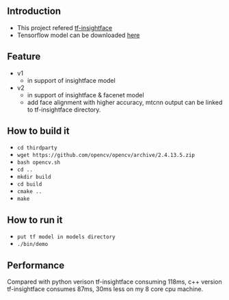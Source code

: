 ## Introduction

- This project refered [tf-insightface](https://github.com/AIInAi/tf-insightface)
- Tensorflow model can be downloaded [here](https://drive.google.com/open?id=1Iw2Ckz_BnHZUi78USlaFreZXylJj7hnP)

## Feature

- v1
  - in support of insightface model
- v2
  - in support of insightface & facenet model
  - add face alignment with higher accuracy, mtcnn output can be linked to tf-insightface directory. 
## How to build it

- `cd thirdparty`
- `wget https://github.com/opencv/opencv/archive/2.4.13.5.zip`
- `bash opencv.sh` 
- `cd ..`
- `mkdir build`
- `cd build`
- `cmake ..`
- `make`

## How to run it

- `put tf model in models directory`
- `./bin/demo`

## Performance

Compared with python verison tf-insightface consuming 118ms, c++ version tf-insightface consumes 87ms, 30ms less on my 8 core cpu machine. 
